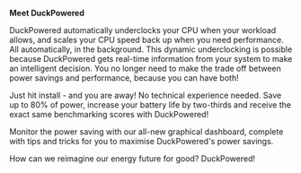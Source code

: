 **Meet DuckPowered**


DuckPowered automatically underclocks your CPU when your workload allows, and scales your CPU speed back up when you need performance. All automatically, in the background. This dynamic underclocking is possible because DuckPowered gets real-time information from your system to make an intelligent decision. You no longer need to make the trade off between power savings and performance, because you can have both!

Just hit install -  and you are away! No technical experience needed. Save up to 80% of power, increase your battery life by two-thirds and receive the exact same benchmarking scores with DuckPowered!

Monitor the power saving with our all-new graphical dashboard, complete with tips and tricks for you to maximise DuckPowered's power savings.

How can we reimagine our energy future for good? DuckPowered! 